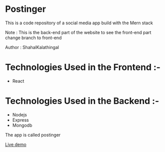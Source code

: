# Postinger
This is a code repository of a social media app build with the Mern stack

Note : This is the back-end part of the website to see the front-end part change branch to front-end

Author : ShahalKalathingal

# Technologies Used in the Frontend :-
- React

# Technologies Used in the Backend :-
- Nodejs
- Express
- Mongodb

The app is called postinger

[Live demo](postinger.netlify.app)
